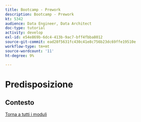 ```yaml
---
title: Bootcamp - Prework
description: Bootcamp - Prework
kt: 5342
audience: Data Engineer, Data Architect
doc-type: tutorial
activity: develop
exl-id: e54e869b-6dc4-413b-9ac7-bff4fbba8012
source-git-commit: ead28f5631fc430c41e8c756b23dc69ffe19510e
workflow-type: tm+mt
source-wordcount: '11'
ht-degree: 9%

---
```


# Predisposizione

## Contesto


[Torna a tutti i moduli](./overview.md)
